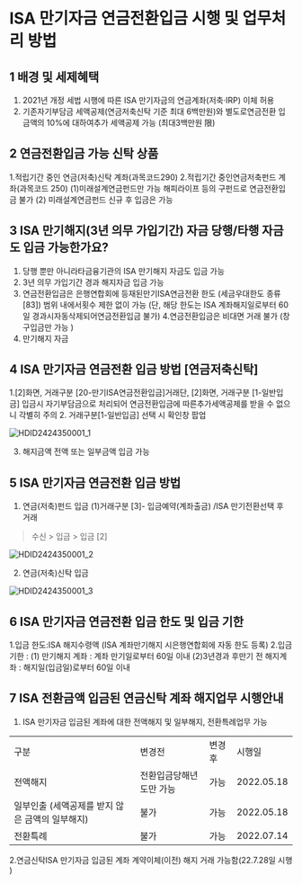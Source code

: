 # ISA 만기자금 연금전환입금 시행 및 업무처리 방법
## 1 배경 및 세제혜택
1. 2021년 개정 세법 시행에 따른 ISA 만기자금의 연금계좌(저축·IRP) 이체 허용
2. 기존자기부담금 세액공제(연금저축신탁 기준 최대 6백만원)와 별도로연금전환 입금액의 10%에 대하여추가
세액공제
가능 (최대3백만원 限)
## 2 연금전환입금 가능 신탁 상품
1.적립기간 중인 연금(저축)신탁 계좌(과목코드290)
2.적립기간 중인연금저축펀드
계좌(과목코드 250)
(1)미래설계연금펀드만 가능 해피라이프 등의 구펀드로 연금전환입금 불가
(2) 미래설계연금펀드 신규 후 입금은 가능
## 3 ISA 만기해지(3년 의무 가입기간) 자금 당행/타행 자금도 입금 가능한가요?
1. 당행 뿐만 아니라타금융기관의 ISA 만기해지 자금도 입금 가능
2. 3년 의무 가입기간 경과 해지자금 입금 가능
3. 연금전환입금은 은행연합회에 등재된만기ISA연금전환 한도
(세금우대한도 종류[83])
범위 내에서횟수 제한 없이 가능
(단, 해당 한도는 ISA 계좌해지일로부터 60일 경과시자동삭제되어연금전환입금 불가)
4.연금전환입금은 비대면 거래 불가 (창구입금만 가능 )
5. 만기해지 자금
## 4 ISA 만기자금 연금전환 입금 방법 [연금저축신탁]
1.[2]화면, 거래구분 [20-만기ISA연금전환입금]거래단, [2]화면, 거래구분 [1-일반입금] 입금시 자기부담금으로 처리되어 연금전환입금에 따른추가세액공제를 받을 수 없으니 각별히 주의
2. 거래구분[1-일반입금] 선택 시 확인창 팝업

![HDID2424350001_1](HDID2424350001_1.jpg)

3. 해지금액 전액 또는 일부금액 입금 가능
## 5 ISA 만기자금 연금전환 입금 방법
1. 연금(저축)펀드 입금
(1)거래구분 [3]- 입금예약(계좌출금) /ISA 만기전환선택 후 거래
> 수신 > 입금 > 입금 [2]

![HDID2424350001_2](HDID2424350001_2.jpg)

2. 연금(저축)신탁 입금

![HDID2424350001_3](HDID2424350001_3.jpg)

## 6 ISA 만기자금 연금전환 입금 한도 및 입금 기한
1.입금
한도:ISA 해지수령액
(ISA 계좌만기해지 시은행연합회에 자동 한도 등록)
2.입금
기한 :
(1) 만기해지 계좌 : 계좌 만기일로부터 60일 이내
(2)3년경과 후만기 전 해지계좌 : 해지일(입금일)로부터 60일 이내
## 7 ISA 전환금액 입금된 연금신탁 계좌 해지업무 시행안내
1. ISA 만기자금 입금된 계좌에 대한 전액해지 및 일부해지, 전환특례업무 가능

<table><tbody><tr>
<td>
구분</td>
<td>
변경전</td>
<td>
변경후</td>
<td>
시행일</td></tr><tr>
<td>
전액해지</td>
<td>
전환입금당해년도만 가능</td>
<td>
가능</td>
<td>
2022.05.18</td></tr><tr>
<td>일부인출
(세액공제를 받지 않은 금액의 일부해지)</td>
<td>
불가</td>
<td>
가능</td>
<td>
2022.05.18</td></tr><tr>
<td>
전환특례</td>
<td>
불가</td>
<td>
가능</td>
<td>
2022.07.14</td></tr></tbody>
</table>


2.연금신탁ISA 만기자금 입금된 계좌 계약이체(이전) 해지 거래 가능함(22.7.28일 시행 )
